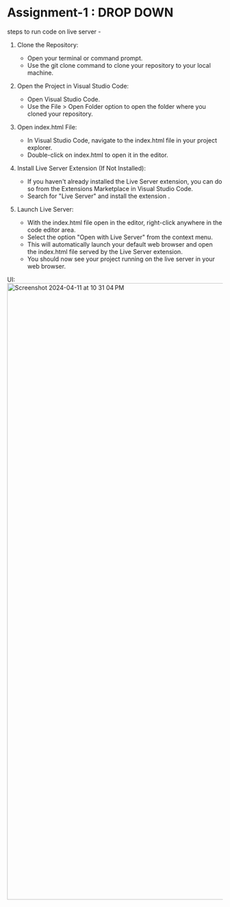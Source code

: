 # Assignment-1 : DROP DOWN

steps to run code on live server - 

  1. Clone the Repository:
     - Open your terminal or command prompt.
     - Use the git clone command to clone your repository to your local machine.

  2. Open the Project in Visual Studio Code:
     - Open Visual Studio Code.
     - Use the File > Open Folder option to open the folder where you cloned your repository.

  3. Open index.html File:
     - In Visual Studio Code, navigate to the index.html file in your project explorer.
     - Double-click on index.html to open it in the editor.

  4. Install Live Server Extension (If Not Installed):
     - If you haven't already installed the Live Server extension, you can do so from the Extensions Marketplace in Visual Studio Code.
     - Search for "Live Server" and install the extension .

  5. Launch Live Server:
     - With the index.html file open in the editor, right-click anywhere in the code editor area.
     - Select the option "Open with Live Server" from the context menu.
     - This will automatically launch your default web browser and open the index.html file served by the Live Server extension.
     - You should now see your project running on the live server in your web browser.


UI: 
<img width="1440" alt="Screenshot 2024-04-11 at 10 31 04 PM" src="https://github.com/aishwaryachikhale174/Assignment-1/assets/154664930/be0070eb-8eef-42c2-9a12-0b955601f6f6">
